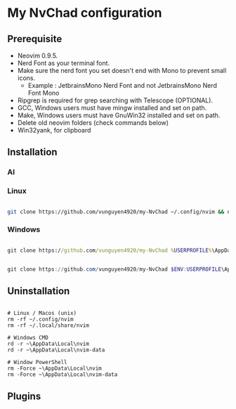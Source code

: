 # My NvChad configuration

## Prerequisite

- Neovim 0.9.5.
- Nerd Font as your terminal font.
- Make sure the nerd font you set doesn't end with Mono to prevent small icons.
  - Example : JetbrainsMono Nerd Font and not JetbrainsMono Nerd Font Mono
- Ripgrep is required for grep searching with Telescope (OPTIONAL).
- GCC, Windows users must have mingw installed and set on path.
- Make, Windows users must have GnuWin32 installed and set on path.
- Delete old neovim folders (check commands below)
- Win32yank, for clipboard

## Installation

### AI

### Linux

```bash

git clone https://github.com/vunguyen4920/my-NvChad ~/.config/nvim && nvim

```

### Windows

```cmd

git clone https://github.com/vunguyen4920/my-NvChad %USERPROFILE%\AppData\Local\nvim && nvim

```

```powershell

git clone https://github.com/vunguyen4920/my-NvChad $ENV:USERPROFILE\AppData\Local\nvim && nvim

```

## Uninstallation

```shell

# Linux / Macos (unix)
rm -rf ~/.config/nvim
rm -rf ~/.local/share/nvim

# Windows CMD
rd -r ~\AppData\Local\nvim
rd -r ~\AppData\Local\nvim-data

# Window PowerShell
rm -Force ~\AppData\Local\nvim
rm -Force ~\AppData\Local\nvim-data

```

## Plugins
